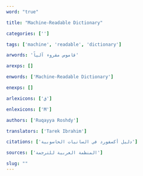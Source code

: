 ```yaml
---
word: "true"

title: "Machine-Readable Dictionary"

categories: ['']

tags: ['machine', 'readable', 'dictionary']

arwords: 'قاموس مقروء آلياً'

arexps: []

enwords: ['Machine-Readable Dictionary']

enexps: []

arlexicons: ['ق']

enlexicons: ['M']

authors: ['Ruqayya Roshdy']

translators: ['Tarek Ibrahim']

citations: ['دليل أكسفورد في السانيات الحاسوبية']

sources: ['المنظمة العربية للترجمة']

slug: ""
---
```


